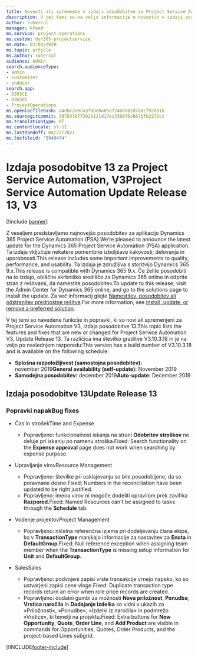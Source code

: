 ```yaml
---
title: Novosti ali spremembe v izdaji posodobitve za Project Service Automation 13, V3
description: V tej temi so na voljo informacije o novostih v izdaji posodobitve za Project Service Automation 13, V3.
author: ruhercul
manager: kfend
ms.service: project-operations
ms.custom: dyn365-projectservice
ms.date: 02/04/2020
ms.topic: article
ms.author: ruhercul
audience: Admin
search.audienceType:
- admin
- customizer
- enduser
search.app:
- D365CE
- D365PS
- ProjectOperations
ms.openlocfilehash: a4ebc2e6ca3f6be0a05a7240d762d7a8cf92d81b
ms.sourcegitcommit: 3d78338773929121d17ec3386f6cb67bfb2272cc
ms.translationtype: HT
ms.contentlocale: sl-SI
ms.lasthandoff: 04/27/2021
ms.locfileid: "5949474"
---
```

# <a name="project-service-automation-update-release-13-v3"></a><span data-ttu-id="7e9e0-103">Izdaja posodobitve 13 za Project Service Automation, V3</span><span class="sxs-lookup"><span data-stu-id="7e9e0-103">Project Service Automation Update Release 13, V3</span></span>

[!include [banner](../includes/psa-now-project-operations.md)]

<span data-ttu-id="7e9e0-104">Z veseljem predstavljamo najnovejšo posodobitev za aplikacijo Dynamics 365 Project Service Automation (PSA).</span><span class="sxs-lookup"><span data-stu-id="7e9e0-104">We’re pleased to announce the latest update for the Dynamics 365 Project Service Automation (PSA) application.</span></span> <span data-ttu-id="7e9e0-105">Ta izdaja vključuje nekatere pomembne izboljšave kakovosti, delovanja in uporabnosti.</span><span class="sxs-lookup"><span data-stu-id="7e9e0-105">This release includes some important improvements to quality, performance, and usability.</span></span> <span data-ttu-id="7e9e0-106">Ta izdaja je združljiva s storitvijo Dynamics 365 9.x.</span><span class="sxs-lookup"><span data-stu-id="7e9e0-106">This release is compatible with Dynamics 365 9.x.</span></span> <span data-ttu-id="7e9e0-107">Če želite posodobiti na to izdajo, obiščite skrbniško središče za Dynamics 365 online in odprite stran z rešitvami, da namestite posodobitev.</span><span class="sxs-lookup"><span data-stu-id="7e9e0-107">To update to this release, visit the Admin Center for Dynamics 365 online, and go to the solutions page to install the update.</span></span> <span data-ttu-id="7e9e0-108">Za več informacij glejte [Namestitev, posodobitev ali odstranitev prednostne rešitve](/power-platform/admin/install-remove-preferred-solution).</span><span class="sxs-lookup"><span data-stu-id="7e9e0-108">For more information, see [Install, update, or remove a preferred solution](/power-platform/admin/install-remove-preferred-solution).</span></span>

<span data-ttu-id="7e9e0-109">V tej temi so navedene funkcije in popravki, ki so novi ali spremenjeni za Project Service Automation V3, izdaja posodobitve 13.</span><span class="sxs-lookup"><span data-stu-id="7e9e0-109">This topic lists the features and fixes that are new or changed for Project Service Automation V3, Update Release 13.</span></span> <span data-ttu-id="7e9e0-110">Ta različica ima številko graditve V3.10.3.18 in je na voljo po naslednjem razporedu:</span><span class="sxs-lookup"><span data-stu-id="7e9e0-110">This version has a build number of V3.10.3.18 and is available on the following schedule:</span></span>

- <span data-ttu-id="7e9e0-111">**Splošna razpoložljivost (samostojna posodobitev):** november 2019</span><span class="sxs-lookup"><span data-stu-id="7e9e0-111">**General availability (self-update):** November 2019</span></span>
- <span data-ttu-id="7e9e0-112">**Samodejna posodobitev:** december 2019</span><span class="sxs-lookup"><span data-stu-id="7e9e0-112">**Auto-update:** December 2019</span></span>


## <a name="update-release-13"></a><span data-ttu-id="7e9e0-113">Izdaja posodobitve 13</span><span class="sxs-lookup"><span data-stu-id="7e9e0-113">Update Release 13</span></span> 

### <a name="bug-fixes"></a><span data-ttu-id="7e9e0-114">Popravki napak</span><span class="sxs-lookup"><span data-stu-id="7e9e0-114">Bug fixes</span></span>

- <span data-ttu-id="7e9e0-115">Čas in strošek</span><span class="sxs-lookup"><span data-stu-id="7e9e0-115">Time and Expense</span></span>

     - <span data-ttu-id="7e9e0-116">Popravljeno: funkcionalnost iskanja na strani **Odobritev stroškov** ne deluje pri iskanju po namenu stroška.</span><span class="sxs-lookup"><span data-stu-id="7e9e0-116">Fixed: Search functionality on the **Expense approval** page does not work when searching by expense purpose.</span></span>

- <span data-ttu-id="7e9e0-117">Upravljanje virov</span><span class="sxs-lookup"><span data-stu-id="7e9e0-117">Resource Management</span></span>

     - <span data-ttu-id="7e9e0-118">Popravljeno: številke pri usklajevanju so bile posodobljene, da so poravnane desno.</span><span class="sxs-lookup"><span data-stu-id="7e9e0-118">Fixed: Numbers in the reconciliation have been updated to be right justified.</span></span>
     - <span data-ttu-id="7e9e0-119">Popravljeno: imena virov ni mogoče dodeliti opravilom prek zavihka **Razpored**.</span><span class="sxs-lookup"><span data-stu-id="7e9e0-119">Fixed: Named Resources can't be assigned to tasks through the **Schedule** tab.</span></span>

- <span data-ttu-id="7e9e0-120">Vodenje projektov</span><span class="sxs-lookup"><span data-stu-id="7e9e0-120">Project Management</span></span>

     - <span data-ttu-id="7e9e0-121">Popravljeno: ničelna referenčna izjema pri dodeljevanju člana ekipe, ko v **TransactionType** manjkajo informacije za nastavitev za **Enota** in **DefaultGroup**.</span><span class="sxs-lookup"><span data-stu-id="7e9e0-121">Fixed: Null reference exception when assigning team member when the **TransactionType** is missing setup information for **Unit** and **DefaultGroup**.</span></span>

- <span data-ttu-id="7e9e0-122">Sales</span><span class="sxs-lookup"><span data-stu-id="7e9e0-122">Sales</span></span>

     - <span data-ttu-id="7e9e0-123">Popravljeno: podvojeni zapisi vrste transakcije vrnejo napako, ko so ustvarjeni zapisi cene vloge.</span><span class="sxs-lookup"><span data-stu-id="7e9e0-123">Fixed: Duplicate transaction type records return an error when role price records are created.</span></span>
     - <span data-ttu-id="7e9e0-124">Popravljeno: dodatni gumbi za možnosti **Nova priložnost**, **Ponudba**, **Vrstica naročila** in **Dodajanje izdelka** so vidni v ukazih za »Priložnosti«, »Ponudbe«, »Izdelki iz naročila« in podmrežo »Vrstice«, ki temelji na projektu.</span><span class="sxs-lookup"><span data-stu-id="7e9e0-124">Fixed: Extra buttons for **New Opportunity**, **Quote**, **Order Line**, and **Add Product** are visible in commands for Opportunities, Quotes, Order Products, and the project-based Lines subgrid.</span></span>




[!INCLUDE[footer-include](../includes/footer-banner.md)]